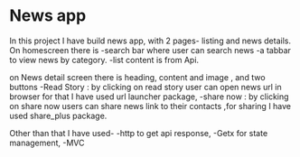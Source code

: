

# News app


In this project I have build news app, with 2 pages- listing and news details.
On homescreen there is
-search bar where user can search news 
-a tabbar to view news by category.
-list content is from Api.

on News detail screen there is heading, content and image , and two buttons
-Read Story : by clicking on read story user can open news url in browser for that  I have used url launcher package,
-share now : by clicking on share now users can share news link to their contacts ,for sharing  I have used share_plus package. 

Other than that I have used-
-http to get api response,
-Getx for state management,
-MVC





